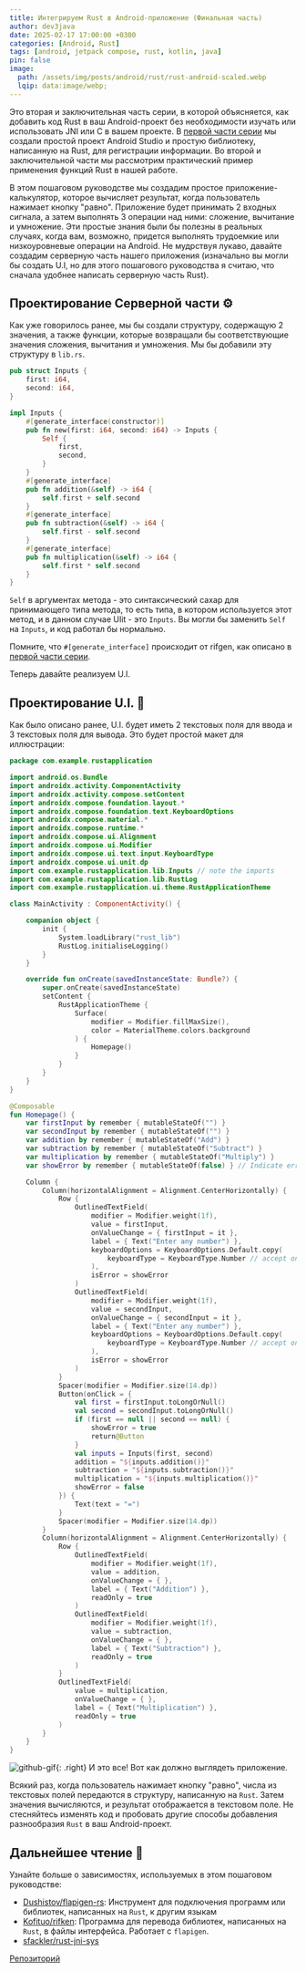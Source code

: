 ```yaml
---
title: Интегрируем Rust в Android-приложение (Финальная часть)
author: dev3java
date: 2025-02-17 17:00:00 +0300
categories: [Android, Rust]
tags: [android, jetpack compose, rust, kotlin, java]
pin: false
image:
  path: /assets/img/posts/android/rust/rust-android-scaled.webp
  lqip: data:image/webp;
---
```


Это вторая и заключительная часть серии, в которой объясняется, 
как добавить код Rust в ваш Android-проект без необходимости изучать или 
использовать JNI или C в вашем проекте. В [первой части серии][integration-rust-into-android-app] мы создали простой 
проект Android Studio и простую библиотеку, написанную на Rust, для регистрации информации. 
Во второй и заключительной части мы рассмотрим практический пример применения 
функций Rust в нашей работе.

В этом пошаговом руководстве мы создадим простое приложение-калькулятор, которое вычисляет результат, 
когда пользователь нажимает кнопку "равно". Приложение будет принимать 2 входных сигнала, 
а затем выполнять 3 операции над ними: сложение, вычитание и умножение. 
Эти простые знания были бы полезны в реальных случаях, когда вам, возможно, 
придется выполнять трудоемкие или низкоуровневые операции на Android. 
Не мудрствуя лукаво, давайте создадим серверную часть нашего приложения 
(изначально вы могли бы создать U.I, но для этого пошагового руководства я считаю, 
что сначала удобнее написать серверную часть Rust).

## Проектирование Серверной части ⚙️

Как уже говорилось ранее, мы бы создали структуру, содержащую 2 значения, 
а также функции, которые возвращали бы соответствующие значения сложения, 
вычитания и умножения. Мы бы добавили эту структуру в `lib.rs`.

[//]: # (<script src="https://gist.github.com/Kofituo/8b1dd003c24465d41ad13a5a1e951c66.js"></script>)

```rust
pub struct Inputs {
    first: i64,
    second: i64,
}

impl Inputs {
    #[generate_interface(constructor)]
    pub fn new(first: i64, second: i64) -> Inputs {
        Self {
            first,
            second,
        }
    }
    #[generate_interface]
    pub fn addition(&self) -> i64 {
        self.first + self.second
    }
    #[generate_interface]
    pub fn subtraction(&self) -> i64 {
        self.first - self.second
    }
    #[generate_interface]
    pub fn multiplication(&self) -> i64 {
        self.first * self.second
    }
}
```

`Self` в аргументах метода - это синтаксический сахар для принимающего типа метода, то есть типа, 
в котором используется этот метод, и в данном случае UIit - это `Inputs`. 
Вы могли бы заменить `Self` на `Inputs`, и код работал бы нормально.

Помните, что `#[generate_interface]` происходит от rifgen, как описано в [первой части серии][integration-rust-into-android-app].

Теперь давайте реализуем U.I.

## Проектирование U.I. 📱

Как было описано ранее, U.I. будет иметь 2 текстовых поля для ввода и 3 текстовых поля для вывода. 
Это будет простой макет для иллюстрации:

[//]: # (<script src="https://gist.github.com/Kofituo/2f0cb830eb039744b3e67e61298f5c83.js"></script>)

```kotlin
package com.example.rustapplication

import android.os.Bundle
import androidx.activity.ComponentActivity
import androidx.activity.compose.setContent
import androidx.compose.foundation.layout.*
import androidx.compose.foundation.text.KeyboardOptions
import androidx.compose.material.*
import androidx.compose.runtime.*
import androidx.compose.ui.Alignment
import androidx.compose.ui.Modifier
import androidx.compose.ui.text.input.KeyboardType
import androidx.compose.ui.unit.dp
import com.example.rustapplication.lib.Inputs // note the imports
import com.example.rustapplication.lib.RustLog
import com.example.rustapplication.ui.theme.RustApplicationTheme

class MainActivity : ComponentActivity() {

    companion object {
        init {
            System.loadLibrary("rust_lib")
            RustLog.initialiseLogging()
        }
    }

    override fun onCreate(savedInstanceState: Bundle?) {
        super.onCreate(savedInstanceState)
        setContent {
            RustApplicationTheme {
                Surface(
                    modifier = Modifier.fillMaxSize(),
                    color = MaterialTheme.colors.background
                ) {
                    Homepage()
                }
            }
        }
    }
}

@Composable
fun Homepage() {
    var firstInput by remember { mutableStateOf("") }
    var secondInput by remember { mutableStateOf("") }
    var addition by remember { mutableStateOf("Add") }
    var subtraction by remember { mutableStateOf("Subtract") }
    var multiplication by remember { mutableStateOf("Multiply") }
    var showError by remember { mutableStateOf(false) } // Indicate error if the wrong input is received

    Column {
        Column(horizontalAlignment = Alignment.CenterHorizontally) {
            Row {
                OutlinedTextField(
                    modifier = Modifier.weight(1f),
                    value = firstInput,
                    onValueChange = { firstInput = it },
                    label = { Text("Enter any number") },
                    keyboardOptions = KeyboardOptions.Default.copy(
                        keyboardType = KeyboardType.Number // accept only numbers
                    ),
                    isError = showError
                )
                OutlinedTextField(
                    modifier = Modifier.weight(1f),
                    value = secondInput,
                    onValueChange = { secondInput = it },
                    label = { Text("Enter any number") },
                    keyboardOptions = KeyboardOptions.Default.copy(
                        keyboardType = KeyboardType.Number // accept only numbers
                    ),
                    isError = showError
                )
            }
            Spacer(modifier = Modifier.size(14.dp))
            Button(onClick = {
                val first = firstInput.toLongOrNull()
                val second = secondInput.toLongOrNull()
                if (first == null || second == null) {
                    showError = true
                    return@Button
                }
                val inputs = Inputs(first, second)
                addition = "${inputs.addition()}"
                subtraction = "${inputs.subtraction()}"
                multiplication = "${inputs.multiplication()}"
                showError = false
            }) {
                Text(text = "=")
            }
            Spacer(modifier = Modifier.size(14.dp))
        }
        Column(horizontalAlignment = Alignment.CenterHorizontally) {
            Row {
                OutlinedTextField(
                    modifier = Modifier.weight(1f),
                    value = addition,
                    onValueChange = { },
                    label = { Text("Addition") },
                    readOnly = true
                )
                OutlinedTextField(
                    modifier = Modifier.weight(1f),
                    value = subtraction,
                    onValueChange = { },
                    label = { Text("Subtraction") },
                    readOnly = true
                )
            }
            OutlinedTextField(
                value = multiplication,
                onValueChange = { },
                label = { Text("Multiplication") },
                readOnly = true
            )
        }
    }
}
```
![github-gif][1-github-gif]{: .right}
И это все! Вот как должно выглядеть приложение.

Всякий раз, когда пользователь нажимает кнопку "равно", числа из текстовых полей передаются 
в структуру, написанную на `Rust`. Затем значения вычисляются, и результат отображается 
в текстовом поле. Не стесняйтесь изменять код и пробовать другие способы 
добавления разнообразия `Rust` в ваш Android-проект.

## Дальнейшее чтение 📖

Узнайте больше о зависимостях, используемых в этом пошаговом руководстве:

- [Dushistov/flapigen-rs][2-github-flapigen-rs]: Инструмент для подключения программ или библиотек, написанных на `Rust`, к другим языкам
- [Kofituo/rifken][3-github-rifgen]: Программа для перевода библиотек, написанных на `Rust`, в файлы интерфейса. Работает с `flapigen`.
- [sfackler/rust-jni-sys][4-github-sfackler]

[Репозиторий][5-repository]

<!-- Ссылки по тексту -->
[1-github-gif]: https://github.com/dev3java/RustApplication/raw/master/20220821_122458.gif "github.com"
[2-github-flapigen-rs]: https://github.com/Dushistov/flapigen-rs "github.io/flapigen-rs"
[3-github-rifgen]: https://github.com/Kofituo/rifgen "github.io/rifgen"
[4-github-sfackler]: https://github.com/sfackler/rust-jni-sys "github.io/sfackler"
[5-repository]: https://github.com/dev3java/RustApplication "github.com"

[integration-rust-into-android-app]: /posts/integration-rust-into-android-app "Первая часть"
